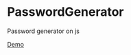 # PasswordGenerator
Password generator on js

[Demo](https://progtask.ru/tools/passwordgenerator/index.html)
